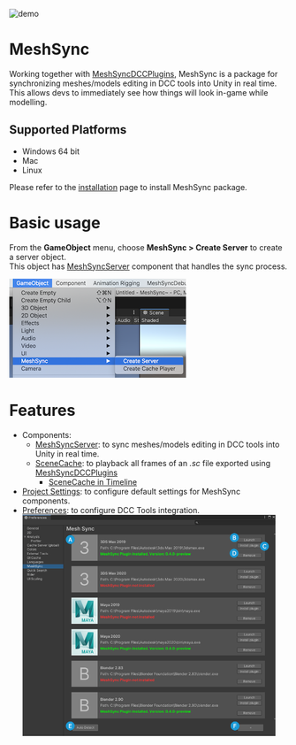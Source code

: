 ![demo](images/Demo.gif)
# MeshSync

Working together with [MeshSyncDCCPlugins](https://docs.unity3d.com/Packages/com.unity.meshsync.dcc-plugins@latest), 
MeshSync is a package for synchronizing meshes/models editing in DCC tools into Unity in real time.
This allows devs to immediately see how things will look in-game while modelling.  

## Supported Platforms

- Windows 64 bit
- Mac
- Linux

Please refer to the [installation](Installation.md) page to install MeshSync package.

# Basic usage

From the **GameObject** menu, choose **MeshSync > Create Server** to create a server object.  
This object has [MeshSyncServer](MeshSyncServer.md) component that handles the sync process.

![Menu](images/MenuCreateServer.png)

# Features

* Components:
    * [MeshSyncServer](MeshSyncServer.md): to sync meshes/models editing in DCC tools into Unity in real time.
    * [SceneCache](SceneCache.md): to playback all frames of an *.sc* file exported using [MeshSyncDCCPlugins](https://docs.unity3d.com/Packages/com.unity.meshsync.dcc-plugins@latest)
      * [SceneCache in Timeline](SceneCacheInTimeline.md)
* [Project Settings](ProjectSettings.md): to configure default settings for MeshSync components. 
* [Preferences](Preferences.md): to configure DCC Tools integration.
  <img src="Documentation~/images/Preferences.png" height=400>

